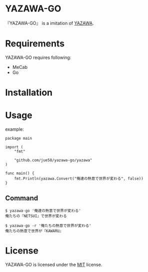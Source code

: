 # YAZAWA-GO

『YAZAWA-GO』 is a imitation of [YAZAWA](https://github.com/tobynet/yazawa).

# Requirements

YAZAWA-GO requires following:
- MeCab
- Go

# Installation

# Usage

example:
```
package main

import (
	"fmt"

	"github.com/jue58/yazawa-go/yazawa"
)

func main() {
	fmt.Println(yazawa.Convert("俺達の熱意で世界が変わる", false))
}
```

## Command

```
$ yazawa-go '俺達の熱意で世界が変わる'
俺たちの『NETSUI』で世界が変わる

$ yazawa-go -r '俺たちの熱意で世界が変わる'
俺たちの熱意で世界が『KAWARU』
```

# License
YAZAWA-GO is licensed under the [MIT](https://github.com/jue58/yazawa-go/blob/master/LICENSE) license.

